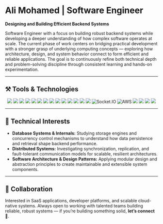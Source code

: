 # Ali Mohamed | Software Engineer
**Designing and Building Efficient Backend Systems**

Software Engineer with a focus on building robust backend systems while developing a deeper understanding of how complex software operates at scale. The current phase of work centers on bridging practical development with a stronger grasp of underlying computing concepts — exploring how architecture, design, and system behavior connect to form efficient and reliable applications. The goal is to continuously refine both technical depth and problem-solving discipline through consistent learning and hands-on experimentation.

--- 

## ⚒️ Tools & Technologies
<p align="center"> <img src="https://img.shields.io/badge/JavaScript-F7DF1E?style=flat-square&logo=javascript&logoColor=black"/> <img src="https://img.shields.io/badge/TypeScript-3178C6?style=flat-square&logo=typescript&logoColor=white"/> <img src="https://img.shields.io/badge/Go-00ADD8?style=flat-square&logo=go&logoColor=white"/> <img src="https://img.shields.io/badge/Bash-4EAA25?style=flat-square&logo=gnubash&logoColor=white"/> <img src="https://img.shields.io/badge/Node.js-339933?style=flat-square&logo=node.js&logoColor=white"/> <img src="https://img.shields.io/badge/Bun-000000?style=flat-square&logo=bun&logoColor=white"/> <img src="https://img.shields.io/badge/Express.js-000000?style=flat-square&logo=express&logoColor=white"/> <img src="https://img.shields.io/badge/NestJS-E0234E?style=flat-square&logo=nestjs&logoColor=white"/> <img src="https://img.shields.io/badge/Redis-DC382D?style=flat-square&logo=redis&logoColor=white"/> <img src="https://img.shields.io/badge/MongoDB-47A248?style=flat-square&logo=mongodb&logoColor=white"/> <img src="https://img.shields.io/badge/PostgreSQL-4169E1?style=flat-square&logo=postgresql&logoColor=white"/> <img src="https://img.shields.io/badge/TypeORM-FF0000?style=flat-square&logo=typeorm&logoColor=white"/> <img src="https://img.shields.io/badge/Prisma-2D3748?style=flat-square&logo=prisma&logoColor=white"/> <img src="https://img.shields.io/badge/GraphQL-E10098?style=flat-square&logo=graphql&logoColor=white"/> <img src="https://img.shields.io/badge/Socket.IO-010101?style=flat&logo=socket.io&logoColor=white" alt="Socket.IO" /> <img src="https://img.shields.io/badge/AWS-FF9900?style=flat&logo=amazonaws&logoColor=white" alt="AWS" /> <img src="https://img.shields.io/badge/GCP-4285F4?style=flat-square&logo=googlecloud&logoColor=white"/> <img src="https://img.shields.io/badge/Docker-2496ED?style=flat-square&logo=docker&logoColor=white"/> <img src="https://img.shields.io/badge/Kubernetes-326CE5?style=flat-square&logo=kubernetes&logoColor=white"/> <img src="https://img.shields.io/badge/GitHub_Actions-2088FF?style=flat-square&logo=githubactions&logoColor=white"/> </p>

--- 

## 🔬 Technical Interests

- **Database Systems & Internals:** Studying storage engines and concurrency control mechanisms to understand how data persistence and retrieval shape backend performance.
- **Distributed Systems:** Investigating synchronization, replication, and fault-tolerant communication models for scalable, resilient architectures.
- **Software Architecture & Design Patterns:** Applying modular design and abstraction principles to create maintainable and extensible system components.


--- 

## 🤝 Collaboration 
Interested in SaaS applications, developer platforms, and scalable cloud-native systems. Always open to working with talented teams building reliable, robust systems — if you’re building something solid, **let’s connect** 💬.
